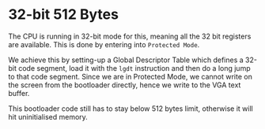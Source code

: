 # 32-bit 512 Bytes
The CPU is running in 32-bit mode for this, meaning all the 32 bit registers are available. This is done by entering into `Protected Mode`. 

We achieve this by setting-up a Global Descriptor Table which defines a 32-bit code segment, load it with the `lgdt` instruction and then do a long jump to that code segment. Since we are in Protected Mode, we cannot write on the screen from the bootloader directly, hence we write to the VGA text buffer.

This bootloader code still has to stay below 512 bytes limit, otherwise it will hit uninitialised memory.